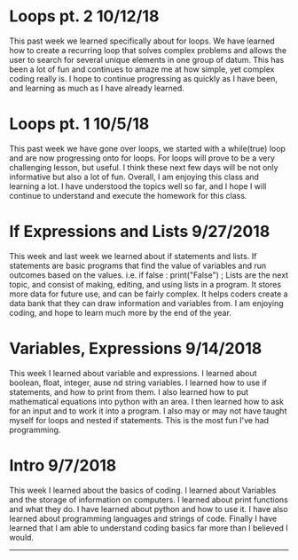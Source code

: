 # Loops pt. 2 10/12/18

This past week we learned specifically about for loops. We have learned how to create a recurring loop that solves complex problems and allows the user to search for several unique elements in one group of datum. This has been a lot of fun and continues to amaze me at how simple, yet complex coding really is. I hope to continue progressing as quickly as I have been, and learning as much as I have already learned.

# Loops pt. 1 10/5/18

This past week we have gone over loops, we started with a while(true) loop and are now progressing onto for loops. For loops will prove to be a very challenging lesson, but useful. I think these next few days will be not only informative but also a lot of fun. Overall, I am enjoying this class and learning a lot. I have understood the topics well so far, and I hope I will continue to understand and execute the homework for this class. 

# If Expressions and Lists 9/27/2018

This week and last week we learned about if statements and lists. If statements are basic programs that find the value of variables and run outcomes based on the values. i.e. if false : print("False") ; Lists are the next topic, and consist of making, editing, and using lists in a program. It stores more data for future use, and can be fairly complex. It helps coders create a data bank that they can draw information and variables from. I am enjoying coding, and hope to learn much more by the end of the year. 

# Variables, Expressions 9/14/2018

This week I learned about variable and expressions. I learned about boolean, float, integer, ause nd string variables. I learned how to use if statements, and how to print from them. I also learned how to put mathematical equations into python with an area. I then learned how to ask for an input and to work it into a program. I also may or may not have taught myself for loops and nested if statements. This is the most fun I've had programming.

# Intro 9/7/2018

This week I learned about the basics of coding. I learned about Variables and the storage of information on computers. I learned about print functions and what they do. I have learned about python and how to use it. I have also learned about programming languages and strings of code. Finally I have learned that I am able to understand coding basics far more than I believed I would. 

---



